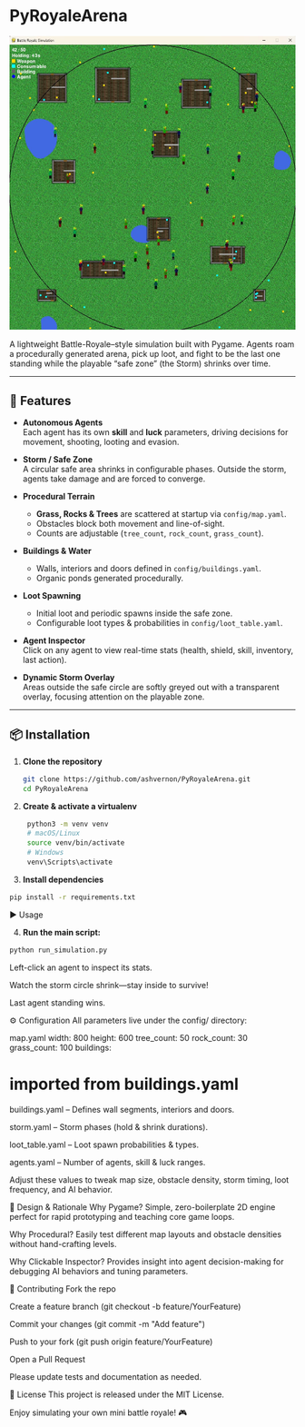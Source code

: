 # PyRoyaleArena

![Simulation Screenshot](battle_royale_sim/assets/BattleRoyaleSim.jpg)

A lightweight Battle-Royale–style simulation built with Pygame. Agents roam a procedurally generated arena, pick up loot, and fight to be the last one standing while the playable “safe zone” (the Storm) shrinks over time.

---

## 🚀 Features

- **Autonomous Agents**  
  Each agent has its own **skill** and **luck** parameters, driving decisions for movement, shooting, looting and evasion.

- **Storm / Safe Zone**  
  A circular safe area shrinks in configurable phases. Outside the storm, agents take damage and are forced to converge.

- **Procedural Terrain**  
  - **Grass, Rocks & Trees** are scattered at startup via `config/map.yaml`.  
  - Obstacles block both movement and line-of-sight.  
  - Counts are adjustable (`tree_count`, `rock_count`, `grass_count`).

- **Buildings & Water**  
  - Walls, interiors and doors defined in `config/buildings.yaml`.  
  - Organic ponds generated procedurally.

- **Loot Spawning**  
  - Initial loot and periodic spawns inside the safe zone.  
  - Configurable loot types & probabilities in `config/loot_table.yaml`.

- **Agent Inspector**  
  Click on any agent to view real-time stats (health, shield, skill, inventory, last action).

- **Dynamic Storm Overlay**  
  Areas outside the safe circle are softly greyed out with a transparent overlay, focusing attention on the playable zone.

---

## 📦 Installation

1. **Clone the repository**  
   ```bash
   git clone https://github.com/ashvernon/PyRoyaleArena.git
   cd PyRoyaleArena
   
2. **Create & activate a virtualenv**  
   ```bash
    python3 -m venv venv
    # macOS/Linux
    source venv/bin/activate
    # Windows
    venv\Scripts\activate
    ```
3. **Install dependencies**
  ```bash
  pip install -r requirements.txt
  ```

▶️ Usage

4. **Run the main script:**
  ```bash
  python run_simulation.py
  ```
Left-click an agent to inspect its stats.

Watch the storm circle shrink—stay inside to survive!

Last agent standing wins.

⚙️ Configuration
All parameters live under the config/ directory:

map.yaml
width: 800
height: 600
tree_count: 50
rock_count: 30
grass_count: 100
buildings:

# imported from buildings.yaml
buildings.yaml – Defines wall segments, interiors and doors.

storm.yaml – Storm phases (hold & shrink durations).

loot_table.yaml – Loot spawn probabilities & types.

agents.yaml – Number of agents, skill & luck ranges.

Adjust these values to tweak map size, obstacle density, storm timing, loot frequency, and AI behavior.

🧠 Design & Rationale
Why Pygame?
Simple, zero-boilerplate 2D engine perfect for rapid prototyping and teaching core game loops.

Why Procedural?
Easily test different map layouts and obstacle densities without hand-crafting levels.

Why Clickable Inspector?
Provides insight into agent decision-making for debugging AI behaviors and tuning parameters.

🤝 Contributing
Fork the repo

Create a feature branch (git checkout -b feature/YourFeature)

Commit your changes (git commit -m "Add feature")

Push to your fork (git push origin feature/YourFeature)

Open a Pull Request

Please update tests and documentation as needed.

📜 License
This project is released under the MIT License.

Enjoy simulating your own mini battle royale! 🎮
